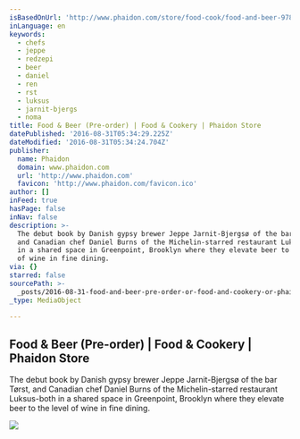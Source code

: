 ```yaml
---
isBasedOnUrl: 'http://www.phaidon.com/store/food-cook/food-and-beer-9780714871059/'
inLanguage: en
keywords:
  - chefs
  - jeppe
  - redzepi
  - beer
  - daniel
  - ren
  - rst
  - luksus
  - jarnit-bjergs
  - noma
title: Food & Beer (Pre-order) | Food & Cookery | Phaidon Store
datePublished: '2016-08-31T05:34:29.225Z'
dateModified: '2016-08-31T05:34:24.704Z'
publisher:
  name: Phaidon
  domain: www.phaidon.com
  url: 'http://www.phaidon.com'
  favicon: 'http://www.phaidon.com/favicon.ico'
author: []
inFeed: true
hasPage: false
inNav: false
description: >-
  The debut book by Danish gypsy brewer Jeppe Jarnit-Bjergsø of the bar Tørst,
  and Canadian chef Daniel Burns of the Michelin-starred restaurant Luksus-both
  in a shared space in Greenpoint, Brooklyn where they elevate beer to the level
  of wine in fine dining.
via: {}
starred: false
sourcePath: >-
  _posts/2016-08-31-food-and-beer-pre-order-or-food-and-cookery-or-phaidon-store.md
_type: MediaObject

---
```

<article style=""><h1>Food &amp; Beer (Pre-order) | Food &amp; Cookery | Phaidon Store</h1><p>The debut book by Danish gypsy brewer Jeppe Jarnit-Bjergsø of the bar Tørst, and Canadian chef Daniel Burns of the Michelin-starred restaurant Luksus-both in a shared space in Greenpoint, Brooklyn where they elevate beer to the level of wine in fine dining.</p><img src="http://www.phaidon.com/resource/9780714871059-620-new1.jpg" /></article>